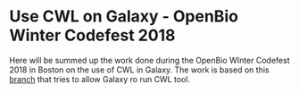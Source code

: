 # Use CWL on Galaxy - OpenBio Winter Codefest 2018

Here will be summed up the work done during the OpenBio WInter Codefest 2018 in Boston on the use of CWL in Galaxy.
The work is based on this [branch](https://github.com/common-workflow-language/galaxy) that tries to allow Galaxy ro run CWL tool.
